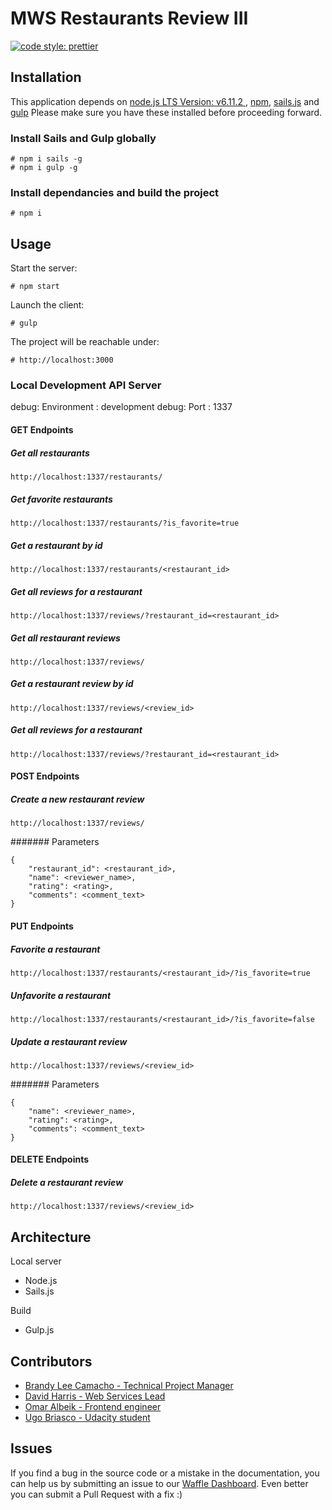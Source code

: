 # MWS Restaurants Review III

[![code style: prettier](https://img.shields.io/badge/code_style-prettier-ff69b4.svg?style=flat-square)](https://github.com/prettier/prettier)

## Installation

This application depends on [node.js LTS Version: v6.11.2 ](https://nodejs.org/en/download/), [npm](https://www.npmjs.com/get-npm), [sails.js](http://sailsjs.com/) and [gulp](https://gulpjs.com/)
Please make sure you have these installed before proceeding forward.

### Install Sails and Gulp globally

```
# npm i sails -g
# npm i gulp -g
```

### Install dependancies and build the project

```
# npm i
```

## Usage

Start the server:

```
# npm start
```

Launch the client:

```
# gulp
```

The project will be reachable under:

```
# http://localhost:3000
```

### Local Development API Server

debug: Environment : development
debug: Port : 1337

#### GET Endpoints

##### Get all restaurants

```
http://localhost:1337/restaurants/
```

##### Get favorite restaurants

```
http://localhost:1337/restaurants/?is_favorite=true
```

##### Get a restaurant by id

```
http://localhost:1337/restaurants/<restaurant_id>
```

##### Get all reviews for a restaurant

```
http://localhost:1337/reviews/?restaurant_id=<restaurant_id>
```

##### Get all restaurant reviews

```
http://localhost:1337/reviews/
```

##### Get a restaurant review by id

```
http://localhost:1337/reviews/<review_id>
```

##### Get all reviews for a restaurant

```
http://localhost:1337/reviews/?restaurant_id=<restaurant_id>
```

#### POST Endpoints

##### Create a new restaurant review

```
http://localhost:1337/reviews/
```

####### Parameters

```
{
    "restaurant_id": <restaurant_id>,
    "name": <reviewer_name>,
    "rating": <rating>,
    "comments": <comment_text>
}
```

#### PUT Endpoints

##### Favorite a restaurant

```
http://localhost:1337/restaurants/<restaurant_id>/?is_favorite=true
```

##### Unfavorite a restaurant

```
http://localhost:1337/restaurants/<restaurant_id>/?is_favorite=false
```

##### Update a restaurant review

```
http://localhost:1337/reviews/<review_id>
```

####### Parameters

```
{
    "name": <reviewer_name>,
    "rating": <rating>,
    "comments": <comment_text>
}
```

#### DELETE Endpoints

##### Delete a restaurant review

```
http://localhost:1337/reviews/<review_id>
```

## Architecture

Local server

- Node.js
- Sails.js

Build

- Gulp.js

## Contributors

- [Brandy Lee Camacho - Technical Project Manager](mailto:brandy.camacho@udacity.com)
- [David Harris - Web Services Lead](mailto:david.harris@udacity.com)
- [Omar Albeik - Frontend engineer](mailto:omaralbeik@gmail.com)
- [Ugo Briasco - Udacity student](mailto:hi@ugobriasco.me)

## Issues

If you find a bug in the source code or a mistake in the documentation, you can help us by
submitting an issue to our [Waffle Dashboard](https://waffle.io/udacity/mwnd-issues). Even better you can submit a Pull Request with a fix :)
